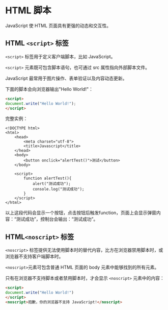 # HTML 脚本

JavaScript 使 HTML 页面具有更强的动态和交互性。



## HTML ```<script>``` 标签

```<script>``` 标签用于定义客户端脚本，比如 JavaScript。

```<script>``` 元素既可包含脚本语句，也可通过 src 属性指向外部脚本文件。

JavaScript 最常用于图片操作、表单验证以及内容动态更新。

下面的脚本会向浏览器输出"Hello World!"：

```html
<script>
document.write("Hello World!");
</script>
```



完整实例：

```
<!DOCTYPE html>
<html>
	<head>
		<meta charset="utf-8">
		<title>Javascript</title>
	</head>
	<body>
		<button onclick="alertTest()">测试</button>
	</body>

	<script>
		function alertTest(){
			alert("测试成功");
			console.log("测试成功");
		}
	</script> 
</html>

```

以上这段代码会显示一个按钮，点击按钮后触发function，页面上会显示弹窗内容：“测试成功”，控制台会输出：“测试成功”。



## HTML```<noscript>``` 标签

```<noscript>``` 标签提供无法使用脚本时的替代内容，比方在浏览器禁用脚本时，或浏览器不支持客户端脚本时。

```<noscript>```元素可包含普通 HTML 页面的 body 元素中能够找到的所有元素。

只有在浏览器不支持脚本或者禁用脚本时，才会显示 ```<noscript>``` 元素中的内容：

```html
<script>
document.write("Hello World!")
</script>
<noscript>抱歉，你的浏览器不支持 JavaScript!</noscript>
```

